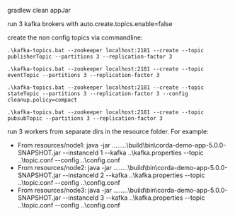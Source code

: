 gradlew clean appJar

run 3 kafka brokers with auto.create.topics.enable=false

create the non config topics via commandline:

`.\kafka-topics.bat --zookeeper localhost:2181 --create --topic publisherTopic --partitions 3 --replication-factor 3`

`.\kafka-topics.bat --zookeeper localhost:2181 --create --topic eventTopic --partitions 3 --replication-factor 3`

`.\kafka-topics.bat --zookeeper localhost:2181 --create --topic stateTopic --partitions 3 --replication-factor 3 --config cleanup.policy=compact`

`.\kafka-topics.bat --zookeeper localhost:2181 --create --topic pubsubTopic --partitions 3 --replication-factor 3`


run 3 workers from separate dirs in the resource folder. For example:

- From resources/node1: java -jar ..\..\..\..\build\bin\corda-demo-app-5.0.0-SNAPSHOT.jar --instanceId 1 --kafka ..\kafka.properties --topic ..\topic.conf --config ..\config.conf
- From resources/node2: java -jar ..\..\..\..\build\bin\corda-demo-app-5.0.0-SNAPSHOT.jar --instanceId 2 --kafka ..\kafka.properties --topic ..\topic.conf --config ..\config.conf
- From resources/node3: java -jar ..\..\..\..\build\bin\corda-demo-app-5.0.0-SNAPSHOT.jar --instanceId 3 --kafka ..\kafka.properties --topic ..\topic.conf --config ..\config.conf

